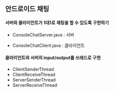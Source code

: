 ## 안드로이드 채팅

#### 서버와 클라이언트가 1대1로 채팅을 할 수 있도록 구현하기

- ConsoleChatServer.java : 서버

- ConsoleChatClient.java : 클라이언트



#### 클라이언트와 서버의 input/output를 쓰레드로 구현

* ClientSenderThread
* ClientReceiveThread
* ServerSenderThread
* ServerReceiveThread
